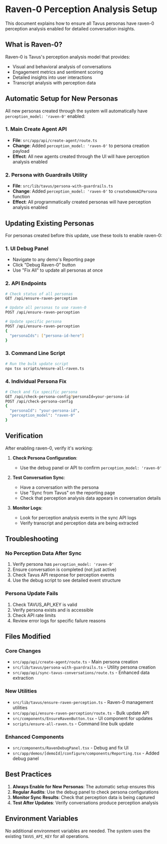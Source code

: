 # Raven-0 Perception Analysis Setup

This document explains how to ensure all Tavus personas have raven-0 perception analysis enabled for detailed conversation insights.

## What is Raven-0?

Raven-0 is Tavus's perception analysis model that provides:
- Visual and behavioral analysis of conversations
- Engagement metrics and sentiment scoring
- Detailed insights into user interactions
- Transcript analysis with perception data

## Automatic Setup for New Personas

All new personas created through the system will automatically have `perception_model: 'raven-0'` enabled:

### 1. Main Create Agent API
- **File**: `src/app/api/create-agent/route.ts`
- **Change**: Added `perception_model: 'raven-0'` to persona creation payload
- **Effect**: All new agents created through the UI will have perception analysis enabled

### 2. Persona with Guardrails Utility
- **File**: `src/lib/tavus/persona-with-guardrails.ts`
- **Change**: Added `perception_model: 'raven-0'` to `createDomoAIPersona` function
- **Effect**: All programmatically created personas will have perception analysis enabled

## Updating Existing Personas

For personas created before this update, use these tools to enable raven-0:

### 1. UI Debug Panel
- Navigate to any demo's Reporting page
- Click "Debug Raven-0" button
- Use "Fix All" to update all personas at once

### 2. API Endpoints
```bash
# Check status of all personas
GET /api/ensure-raven-perception

# Update all personas to use raven-0
POST /api/ensure-raven-perception

# Update specific persona
POST /api/ensure-raven-perception
{
  "personaIds": ["persona-id-here"]
}
```

### 3. Command Line Script
```bash
# Run the bulk update script
npx tsx scripts/ensure-all-raven.ts
```

### 4. Individual Persona Fix
```bash
# Check and fix specific persona
GET /api/check-persona-config?personaId=your-persona-id
POST /api/check-persona-config
{
  "personaId": "your-persona-id",
  "perception_model": "raven-0"
}
```

## Verification

After enabling raven-0, verify it's working:

1. **Check Persona Configuration**:
   - Use the debug panel or API to confirm `perception_model: 'raven-0'`

2. **Test Conversation Sync**:
   - Have a conversation with the persona
   - Use "Sync from Tavus" on the reporting page
   - Check that perception analysis data appears in conversation details

3. **Monitor Logs**:
   - Look for perception analysis events in the sync API logs
   - Verify transcript and perception data are being extracted

## Troubleshooting

### No Perception Data After Sync
1. Verify persona has `perception_model: 'raven-0'`
2. Ensure conversation is completed (not just active)
3. Check Tavus API response for perception events
4. Use the debug script to see detailed event structure

### Persona Update Fails
1. Check TAVUS_API_KEY is valid
2. Verify persona exists and is accessible
3. Check API rate limits
4. Review error logs for specific failure reasons

## Files Modified

### Core Changes
- `src/app/api/create-agent/route.ts` - Main persona creation
- `src/lib/tavus/persona-with-guardrails.ts` - Utility persona creation
- `src/app/api/sync-tavus-conversations/route.ts` - Enhanced data extraction

### New Utilities
- `src/lib/tavus/ensure-raven-perception.ts` - Raven-0 management utilities
- `src/app/api/ensure-raven-perception/route.ts` - Bulk update API
- `src/components/EnsureRavenButton.tsx` - UI component for updates
- `scripts/ensure-all-raven.ts` - Command line bulk update

### Enhanced Components
- `src/components/RavenDebugPanel.tsx` - Debug and fix UI
- `src/app/demos/[demoId]/configure/components/Reporting.tsx` - Added debug panel

## Best Practices

1. **Always Enable for New Personas**: The automatic setup ensures this
2. **Regular Audits**: Use the debug panel to check persona configurations
3. **Monitor Sync Results**: Check that perception data is being captured
4. **Test After Updates**: Verify conversations produce perception analysis

## Environment Variables

No additional environment variables are needed. The system uses the existing `TAVUS_API_KEY` for all operations.